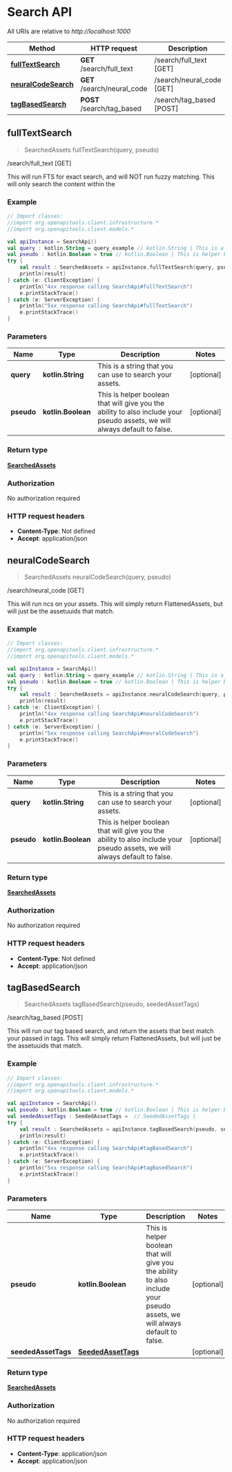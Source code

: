# Search API

All URIs are relative to *http://localhost:1000*

Method | HTTP request | Description
------------- | ------------- | -------------
[**fullTextSearch**](SearchApi.md#fulltextsearch) | **GET** /search/full_text | /search/full_text [GET]
[**neuralCodeSearch**](SearchApi.md#neuralcodesearch) | **GET** /search/neural_code | /search/neural_code [GET]
[**tagBasedSearch**](SearchApi.md#tagbasedsearch) | **POST** /search/tag_based | /search/tag_based [POST]


<a id="fullTextSearch"></a>
## **fullTextSearch**
> SearchedAssets fullTextSearch(query, pseudo)

/search/full_text [GET]

This will run FTS for exact search, and will NOT run fuzzy matching. This will only search the content within the 

### Example
```kotlin
// Import classes:
//import org.openapitools.client.infrastructure.*
//import org.openapitools.client.models.*

val apiInstance = SearchApi()
val query : kotlin.String = query_example // kotlin.String | This is a string that you can use to search your assets.
val pseudo : kotlin.Boolean = true // kotlin.Boolean | This is helper boolean that will give you the ability to also include your pseudo assets, we will always default to false.
try {
    val result : SearchedAssets = apiInstance.fullTextSearch(query, pseudo)
    println(result)
} catch (e: ClientException) {
    println("4xx response calling SearchApi#fullTextSearch")
    e.printStackTrace()
} catch (e: ServerException) {
    println("5xx response calling SearchApi#fullTextSearch")
    e.printStackTrace()
}
```

### Parameters

Name | Type | Description  | Notes
------------- | ------------- | ------------- | -------------
 **query** | **kotlin.String**| This is a string that you can use to search your assets. | [optional]
 **pseudo** | **kotlin.Boolean**| This is helper boolean that will give you the ability to also include your pseudo assets, we will always default to false. | [optional]

### Return type

[**SearchedAssets**](SearchedAssets.md)

### Authorization

No authorization required

### HTTP request headers

 - **Content-Type**: Not defined
 - **Accept**: application/json

<a id="neuralCodeSearch"></a>
## **neuralCodeSearch**
> SearchedAssets neuralCodeSearch(query, pseudo)

/search/neural_code [GET]

This will run ncs on your assets. This will simply return FlattenedAssets, but will just be the assetuuids that match.

### Example
```kotlin
// Import classes:
//import org.openapitools.client.infrastructure.*
//import org.openapitools.client.models.*

val apiInstance = SearchApi()
val query : kotlin.String = query_example // kotlin.String | This is a string that you can use to search your assets.
val pseudo : kotlin.Boolean = true // kotlin.Boolean | This is helper boolean that will give you the ability to also include your pseudo assets, we will always default to false.
try {
    val result : SearchedAssets = apiInstance.neuralCodeSearch(query, pseudo)
    println(result)
} catch (e: ClientException) {
    println("4xx response calling SearchApi#neuralCodeSearch")
    e.printStackTrace()
} catch (e: ServerException) {
    println("5xx response calling SearchApi#neuralCodeSearch")
    e.printStackTrace()
}
```

### Parameters

Name | Type | Description  | Notes
------------- | ------------- | ------------- | -------------
 **query** | **kotlin.String**| This is a string that you can use to search your assets. | [optional]
 **pseudo** | **kotlin.Boolean**| This is helper boolean that will give you the ability to also include your pseudo assets, we will always default to false. | [optional]

### Return type

[**SearchedAssets**](SearchedAssets.md)

### Authorization

No authorization required

### HTTP request headers

 - **Content-Type**: Not defined
 - **Accept**: application/json

<a id="tagBasedSearch"></a>
## **tagBasedSearch**
> SearchedAssets tagBasedSearch(pseudo, seededAssetTags)

/search/tag_based [POST]

This will run our tag based search, and return the assets that best match your passed in tags. This will simply return FlattenedAssets, but will just be the assetuuids that match.

### Example
```kotlin
// Import classes:
//import org.openapitools.client.infrastructure.*
//import org.openapitools.client.models.*

val apiInstance = SearchApi()
val pseudo : kotlin.Boolean = true // kotlin.Boolean | This is helper boolean that will give you the ability to also include your pseudo assets, we will always default to false.
val seededAssetTags : SeededAssetTags =  // SeededAssetTags | 
try {
    val result : SearchedAssets = apiInstance.tagBasedSearch(pseudo, seededAssetTags)
    println(result)
} catch (e: ClientException) {
    println("4xx response calling SearchApi#tagBasedSearch")
    e.printStackTrace()
} catch (e: ServerException) {
    println("5xx response calling SearchApi#tagBasedSearch")
    e.printStackTrace()
}
```

### Parameters

Name | Type | Description  | Notes
------------- | ------------- | ------------- | -------------
 **pseudo** | **kotlin.Boolean**| This is helper boolean that will give you the ability to also include your pseudo assets, we will always default to false. | [optional]
 **seededAssetTags** | [**SeededAssetTags**](SeededAssetTags.md)|  | [optional]

### Return type

[**SearchedAssets**](SearchedAssets.md)

### Authorization

No authorization required

### HTTP request headers

 - **Content-Type**: application/json
 - **Accept**: application/json


